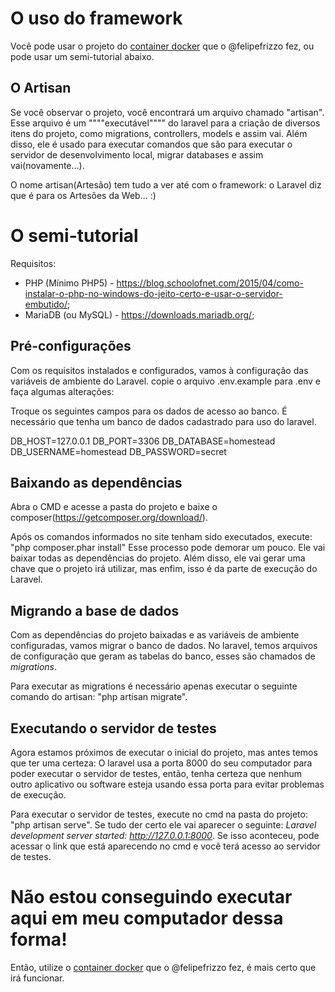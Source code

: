 # O uso do framework

Você pode usar o projeto do <a href="https://github.com/Expotec2017/ExpotecDocker" target="\_blank">container docker</a> que o @felipefrizzo fez, ou pode usar um semi-tutorial abaixo.

## O Artisan

Se você observar o projeto, você encontrará um arquivo chamado "artisan". Esse arquivo é um """"executável"""" do laravel para a criação de diversos itens do projeto, como migrations, controllers, models e assim vai. Além disso, ele é usado para executar comandos que são para executar o servidor de desenvolvimento local, migrar databases e assim vai(novamente...).

O nome artisan(Artesão) tem tudo a ver até com o framework: o Laravel diz que é para os Artesões da Web... :)

# O semi-tutorial

Requisitos:
- PHP (Mínimo PHP5) - https://blog.schoolofnet.com/2015/04/como-instalar-o-php-no-windows-do-jeito-certo-e-usar-o-servidor-embutido/;
- MariaDB (ou MySQL) - https://downloads.mariadb.org/;

## Pré-configurações

Com os requisitos instalados e configurados, vamos à configuração das variáveis de ambiente do Laravel.
copie o arquivo .env.example para .env e faça algumas alterações:

  Troque os seguintes campos para os dados de acesso ao banco. É necessário que tenha um banco de dados cadastrado para uso do laravel.

  DB_HOST=127.0.0.1
  DB_PORT=3306
  DB_DATABASE=homestead
  DB_USERNAME=homestead
  DB_PASSWORD=secret

## Baixando as dependências

Abra o CMD e acesse a pasta do projeto e baixe o composer(https://getcomposer.org/download/).

Após os comandos informados no site tenham sido executados, execute: "php composer.phar install"
Esse processo pode demorar um pouco. Ele vai baixar todas as dependências do projeto. Além disso, ele vai gerar uma chave que o projeto irá utilizar, mas enfim, isso é da parte de execução do Laravel.

## Migrando a base de dados

Com as dependências do projeto baixadas e as variáveis de ambiente configuradas, vamos migrar o banco de dados.
No laravel, temos arquivos de configuração que geram as tabelas do banco, esses são chamados de <i>migrations</i>.

Para executar as migrations é necessário apenas executar o seguinte comando do artisan: "php artisan migrate".

## Executando o servidor de testes

Agora estamos próximos de executar o inicial do projeto, mas antes temos que ter uma certeza: O laravel usa a porta 8000 do seu computador para poder executar o servidor de testes, então, tenha certeza que nenhum outro aplicativo ou software esteja usando essa porta para evitar problemas de execução.

Para executar o servidor de testes, execute no cmd na pasta do projeto: "php artisan serve".
Se tudo der certo ele vai aparecer o seguinte: <i>Laravel development server started: <http://127.0.0.1:8000></i>.
Se isso aconteceu, pode acessar o link que está aparecendo no cmd e você terá acesso ao servidor de testes.


# Não estou conseguindo executar aqui em meu computador dessa forma!

Então, utilize o <a href="https://github.com/Expotec2017/ExpotecDocker" target="\_blank">container docker</a> que o @felipefrizzo fez, é mais certo que irá funcionar.
